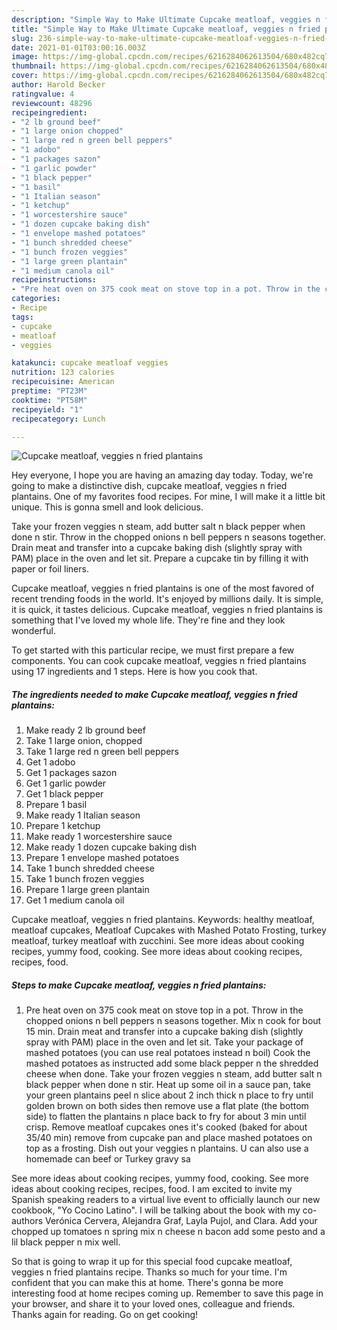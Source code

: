 ```yaml
---
description: "Simple Way to Make Ultimate Cupcake meatloaf, veggies n fried plantains"
title: "Simple Way to Make Ultimate Cupcake meatloaf, veggies n fried plantains"
slug: 236-simple-way-to-make-ultimate-cupcake-meatloaf-veggies-n-fried-plantains
date: 2021-01-01T03:00:16.003Z
image: https://img-global.cpcdn.com/recipes/6216284062613504/680x482cq70/cupcake-meatloaf-veggies-n-fried-plantains-recipe-main-photo.jpg
thumbnail: https://img-global.cpcdn.com/recipes/6216284062613504/680x482cq70/cupcake-meatloaf-veggies-n-fried-plantains-recipe-main-photo.jpg
cover: https://img-global.cpcdn.com/recipes/6216284062613504/680x482cq70/cupcake-meatloaf-veggies-n-fried-plantains-recipe-main-photo.jpg
author: Harold Becker
ratingvalue: 4
reviewcount: 48296
recipeingredient:
- "2 lb ground beef"
- "1 large onion chopped"
- "1 large red n green bell peppers"
- "1 adobo"
- "1 packages sazon"
- "1 garlic powder"
- "1 black pepper"
- "1 basil"
- "1 Italian season"
- "1 ketchup"
- "1 worcestershire sauce"
- "1 dozen cupcake baking dish"
- "1 envelope mashed potatoes"
- "1 bunch shredded cheese"
- "1 bunch frozen veggies"
- "1 large green plantain"
- "1 medium canola oil"
recipeinstructions:
- "Pre heat oven on 375 cook meat on stove top in a pot. Throw in the chopped onions n bell peppers n seasons together. Mix n cook for bout 15 min. Drain meat and transfer into a cupcake baking dish (slightly spray with PAM) place in the oven and let sit. Take your package of mashed potatoes (you can use real potatoes instead n boil) Cook the mashed potatoes as instructed add some black pepper n the shredded cheese when done. Take your frozen veggies n steam, add butter salt n black pepper when done n stir. Heat up some oil in a sauce pan, take your green plantains peel n slice about 2 inch thick n place to fry until golden brown on both sides then remove use a flat plate (the bottom side) to flatten the plantains n place back to fry for about 3 min until crisp. Remove meatloaf cupcakes ones it&#39;s cooked (baked for about 35/40 min) remove from cupcake pan and place mashed potatoes on top as a frosting. Dish out your veggies n plantains. U can also use a homemade can beef or Turkey gravy sa"
categories:
- Recipe
tags:
- cupcake
- meatloaf
- veggies

katakunci: cupcake meatloaf veggies 
nutrition: 123 calories
recipecuisine: American
preptime: "PT23M"
cooktime: "PT58M"
recipeyield: "1"
recipecategory: Lunch

---
```



![Cupcake meatloaf, veggies n fried plantains](https://img-global.cpcdn.com/recipes/6216284062613504/680x482cq70/cupcake-meatloaf-veggies-n-fried-plantains-recipe-main-photo.jpg)

Hey everyone, I hope you are having an amazing day today. Today, we're going to make a distinctive dish, cupcake meatloaf, veggies n fried plantains. One of my favorites food recipes. For mine, I will make it a little bit unique. This is gonna smell and look delicious.

Take your frozen veggies n steam, add butter salt n black pepper when done n stir. Throw in the chopped onions n bell peppers n seasons together. Drain meat and transfer into a cupcake baking dish (slightly spray with PAM) place in the oven and let sit. Prepare a cupcake tin by filling it with paper or foil liners.

Cupcake meatloaf, veggies n fried plantains is one of the most favored of recent trending foods in the world. It's enjoyed by millions daily. It is simple, it is quick, it tastes delicious. Cupcake meatloaf, veggies n fried plantains is something that I've loved my whole life. They're fine and they look wonderful.


To get started with this particular recipe, we must first prepare a few components. You can cook cupcake meatloaf, veggies n fried plantains using 17 ingredients and 1 steps. Here is how you cook that.

<!--inarticleads1-->

##### The ingredients needed to make Cupcake meatloaf, veggies n fried plantains:

1. Make ready 2 lb ground beef
1. Take 1 large onion, chopped
1. Take 1 large red n green bell peppers
1. Get 1 adobo
1. Get 1 packages sazon
1. Get 1 garlic powder
1. Get 1 black pepper
1. Prepare 1 basil
1. Make ready 1 Italian season
1. Prepare 1 ketchup
1. Make ready 1 worcestershire sauce
1. Make ready 1 dozen cupcake baking dish
1. Prepare 1 envelope mashed potatoes
1. Take 1 bunch shredded cheese
1. Take 1 bunch frozen veggies
1. Prepare 1 large green plantain
1. Get 1 medium canola oil


Cupcake meatloaf, veggies n fried plantains. Keywords: healthy meatloaf, meatloaf cupcakes, Meatloaf Cupcakes with Mashed Potato Frosting, turkey meatloaf, turkey meatloaf with zucchini. See more ideas about cooking recipes, yummy food, cooking. See more ideas about cooking recipes, recipes, food. 

<!--inarticleads2-->

##### Steps to make Cupcake meatloaf, veggies n fried plantains:

1. Pre heat oven on 375 cook meat on stove top in a pot. Throw in the chopped onions n bell peppers n seasons together. Mix n cook for bout 15 min. Drain meat and transfer into a cupcake baking dish (slightly spray with PAM) place in the oven and let sit. Take your package of mashed potatoes (you can use real potatoes instead n boil) Cook the mashed potatoes as instructed add some black pepper n the shredded cheese when done. Take your frozen veggies n steam, add butter salt n black pepper when done n stir. Heat up some oil in a sauce pan, take your green plantains peel n slice about 2 inch thick n place to fry until golden brown on both sides then remove use a flat plate (the bottom side) to flatten the plantains n place back to fry for about 3 min until crisp. Remove meatloaf cupcakes ones it&#39;s cooked (baked for about 35/40 min) remove from cupcake pan and place mashed potatoes on top as a frosting. Dish out your veggies n plantains. U can also use a homemade can beef or Turkey gravy sa


See more ideas about cooking recipes, yummy food, cooking. See more ideas about cooking recipes, recipes, food. I am excited to invite my Spanish speaking readers to a virtual live event to officially launch our new cookbook, &#34;Yo Cocino Latino&#34;. I will be talking about the book with my co-authors Verónica Cervera, Alejandra Graf, Layla Pujol, and Clara. Add your chopped up tomatoes n spring mix n cheese n bacon add some pesto and a lil black pepper n mix well. 

So that is going to wrap it up for this special food cupcake meatloaf, veggies n fried plantains recipe. Thanks so much for your time. I'm confident that you can make this at home. There's gonna be more interesting food at home recipes coming up. Remember to save this page in your browser, and share it to your loved ones, colleague and friends. Thanks again for reading. Go on get cooking!
